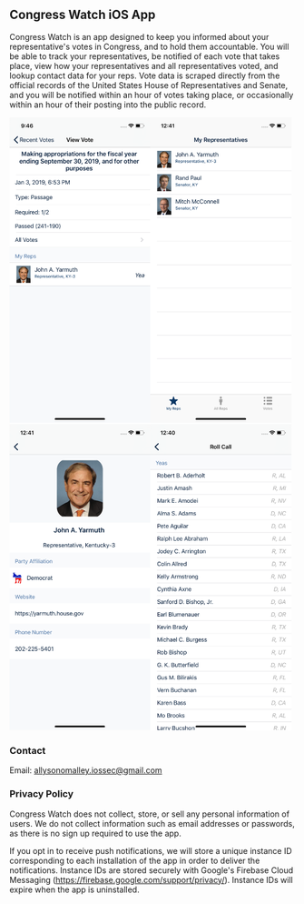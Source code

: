 ## Congress Watch iOS App

Congress Watch is an app designed to keep you informed about your representative's votes in Congress, and to hold them accountable. You will be able to track your representatives, be notified of each vote that takes place, view how your representatives and all representatives voted, and lookup contact data for your reps. Vote data is scraped directly from the official records of the United States House of Representatives and Senate, and you will be notified within an hour of votes taking place, or occasionally within an hour of their posting into the public record.

<img src="https://raw.githubusercontent.com/allyomalley/VoteTracker/master/vote1.png" width="248.4" height="537.6" /><img src="https://raw.githubusercontent.com/allyomalley/VoteTracker/master/myreps.png" width="248.4" height="537.6" />
<img src="https://raw.githubusercontent.com/allyomalley/VoteTracker/master/repview.png" width="248.4" height="537.6" /><img src="https://raw.githubusercontent.com/allyomalley/VoteTracker/master/rollcall.png" width="248.4" height="537.6" />




### Contact

Email: allysonomalley.iossec@gmail.com


### Privacy Policy

Congress Watch does not collect, store, or sell any personal information of users. We do not collect information such as email addresses or passwords, as there is no sign up required to use the app.

If you opt in to receive push notifications, we will store a unique instance ID corresponding to each installation of the app in order to deliver the notifications. Instance IDs are stored securely with Google's Firebase Cloud Messaging (https://firebase.google.com/support/privacy/). Instance IDs will expire when the app is uninstalled.

